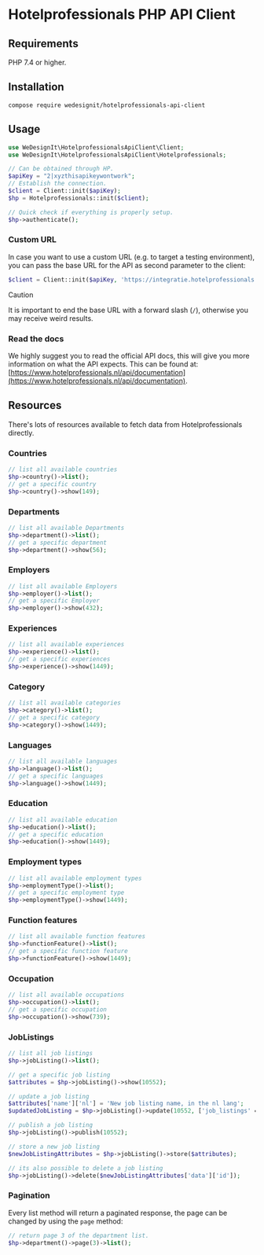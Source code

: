 # Hotelprofessionals PHP API Client

## Requirements
PHP 7.4 or higher.

## Installation
```
compose require wedesignit/hotelprofessionals-api-client
```

## Usage
```php
use WeDesignIt\HotelprofessionalsApiClient\Client;
use WeDesignIt\HotelprofessionalsApiClient\Hotelprofessionals;

// Can be obtained through HP.
$apiKey = "2|xyzthisapikeywontwork";
// Establish the connection.
$client = Client::init($apiKey);
$hp = Hotelprofessionals::init($client);

// Quick check if everything is properly setup.
$hp->authenticate();
``` 

### Custom URL
In case you want to use a custom URL (e.g. to target a testing environment), you can pass the base URL for the API 
as second parameter to the client:

```php
$client = Client::init($apiKey, 'https://integratie.hotelprofessionals.nl/api/v1/')
```

> [!CAUTION]
> It is important to end the base URL with a forward slash (`/`), otherwise you may receive weird results.

### Read the docs
We highly suggest you to read the official API docs, this will give you more information on what the API expects.
This can be found at:
[https://www.hotelprofessionals.nl/api/documentation](https://www.hotelprofessionals.nl/api/documentation).

## Resources
There's lots of resources available to fetch data from Hotelprofessionals directly.

### Countries
```php
// list all available countries
$hp->country()->list();
// get a specific country
$hp->country()->show(149);
```

### Departments
```php
// list all available Departments
$hp->department()->list();
// get a specific department
$hp->department()->show(56);
```

### Employers
```php
// list all available Employers
$hp->employer()->list();
// get a specific Employer
$hp->employer()->show(432);
```

### Experiences
```php
// list all available experiences
$hp->experience()->list();
// get a specific experiences
$hp->experience()->show(1449);
````

### Category
```php
// list all available categories
$hp->category()->list();
// get a specific category
$hp->category()->show(1449);
```
### Languages
```php
// list all available languages
$hp->language()->list();
// get a specific languages
$hp->language()->show(1449);
```
### Education
```php
// list all available education
$hp->education()->list();
// get a specific education
$hp->education()->show(1449);
```
### Employment types
```php
// list all available employment types
$hp->employmentType()->list();
// get a specific employment type
$hp->employmentType()->show(1449);
```
### Function features
```php
// list all available function features
$hp->functionFeature()->list();
// get a specific function feature
$hp->functionFeature()->show(1449);
```

### Occupation
```php
// list all available occupations
$hp->occupation()->list();
// get a specific occupation
$hp->occupation()->show(739);
```

### JobListings
```php
// list all job listings
$hp->jobListing()->list();

// get a specific job listing
$attributes = $hp->jobListing()->show(10552);

// update a job listing
$attributes['name']['nl'] = 'New job listing name, in the nl lang';
$updatedJobListing = $hp->jobListing()->update(10552, ['job_listings' => $attributes]);

// publish a job listing
$hp->jobListing()->publish(10552);

// store a new job listing
$newJobListingAttributes = $hp->jobListing()->store($attributes);

// its also possible to delete a job listing
$hp->jobListing()->delete($newJobListingAttributes['data']['id']);
```

### Pagination
Every list method will return a paginated response, the page can be changed by using the `page` method:
```php
// return page 3 of the department list.
$hp->department()->page(3)->list();
```

